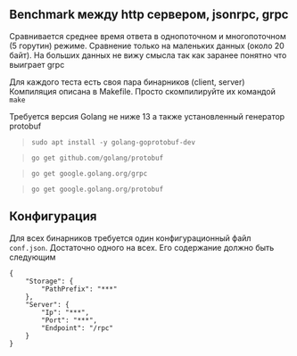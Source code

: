 ## Benchmark между http сервером, jsonrpc, grpc

Сравнивается среднее время ответа в однопоточном и многопоточном (5 горутин) режиме.
Сравнение только на маленьких данных (около 20 байт). На больших данных не вижу смысла так как заранее понятно что выиграет grpc

Для каждого теста есть своя пара бинарников (client, server)
Компиляция описана в Makefile. Просто скомпилируйте их командой `make`

Требуется версия Golang не ниже 13 а также установленный генератор protobuf

> `sudo apt install -y golang-goprotobuf-dev`

> `go get github.com/golang/protobuf`

> `go get google.golang.org/grpc`

> `go get google.golang.org/protobuf`

## Конфигурация

Для всех бинарников требуется один конфигурационный файл `conf.json`. Достаточно одного на всех.
Его содержание должно быть следующим

```
{
	"Storage": {
		"PathPrefix": "***"
	},
	"Server": {
		"Ip": "***",
		"Port": "***",
		"Endpoint": "/rpc"
	}
}
```

